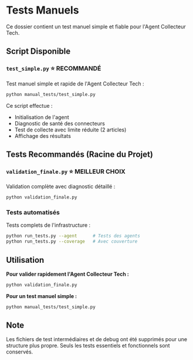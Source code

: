 # Tests Manuels

Ce dossier contient un test manuel simple et fiable pour l'Agent Collecteur Tech.

## Script Disponible

### `test_simple.py` ⭐ **RECOMMANDÉ**
Test manuel simple et rapide de l'Agent Collecteur Tech :
```bash
python manual_tests/test_simple.py
```

Ce script effectue :
- Initialisation de l'agent
- Diagnostic de santé des connecteurs
- Test de collecte avec limite réduite (2 articles)
- Affichage des résultats

## Tests Recommandés (Racine du Projet)

### `validation_finale.py` ⭐ **MEILLEUR CHOIX**
Validation complète avec diagnostic détaillé :
```bash
python validation_finale.py
```

### Tests automatisés
Tests complets de l'infrastructure :
```bash
python run_tests.py --agent      # Tests des agents
python run_tests.py --coverage   # Avec couverture
```

## Utilisation

**Pour valider rapidement l'Agent Collecteur Tech :**
```bash
python validation_finale.py
```

**Pour un test manuel simple :**
```bash
python manual_tests/test_simple.py
```

## Note

Les fichiers de test intermédiaires et de debug ont été supprimés pour une structure plus propre. Seuls les tests essentiels et fonctionnels sont conservés.
